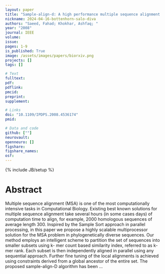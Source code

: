 ```yaml
---
layout: paper
title: "Sample-align-d: A high performance multiple sequence alignment system using phylogenetic sampling and domain decomposition"
nickname: 2024-04-16-bottenhorn-salo-diva
authors: "Saeed, Fahad; Khokhar, Ashfaq; "
year: "2008"
journal: IEEE
volume: 
issue:
pages: 1-9
is_published: True
image: /assets/images/papers/biorxiv.png
projects: []
tags: []

# Text
fulltext:
pdf:
pdflink:
pmcid:
preprint: 
supplement:

# Links
doi: "10.1109/IPDPS.2008.4536174"
pmid:

# Data and code
github: [""]
neurovault:
openneuro: []
figshare:
figshare_names:
osf:
---
```

{% include JB/setup %}

# Abstract

Multiple sequence alignment (MSA) is one of the most computationally intensive tasks in Computational Biology. Existing best known solutions for multiple sequence alignment take several hours (in some cases days) of computation time to align, for example, 2000 homologous sequences of average length 300. Inspired by the Sample Sort approach in parallel processing, in this paper we propose a highly scalable multiprocessor solution for the MSA problem in phylogenetically diverse sequences. Our method employs an intelligent scheme to partition the set of sequences into smaller subsets using k- mer count based similarity index, referred to as k-mer rank. Each subset is then independently aligned in parallel using any sequential approach. Further fine tuning of the local alignments is achieved using constraints derived from a global ancestor of the entire set. The proposed sample-align-D algorithm has been …
